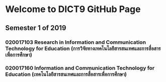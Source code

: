 # Welcome to DICT9 GitHub Page

## Semester 1 of 2019

### 020017103 Research in Information and Communication Technology for Education (การวิจัยทางเทคโนโลยีสารสนเทศและการสื่อสารเพื่อการศึกษา)

### 020017160 Information and Communication Technology for Education (เทคโนโลยีสารสนเทศและการสื่อสารเพื่อการศึกษา)